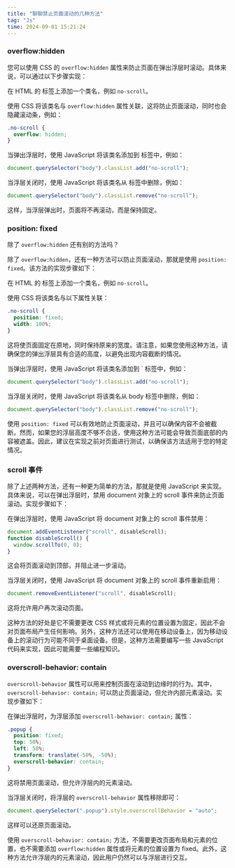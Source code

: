```yaml
---
title: "聊聊禁止页面滚动的几种方法"
tag: "Js"
time: 2024-09-01 15:21:24
---
```


### overflow:hidden

您可以使用 CSS 的 `overflow:hidden` 属性来防止页面在弹出浮层时滚动。具体来说，可以通过以下步骤实现：

在 HTML 的 标签上添加一个类名，例如 `no-scroll`。

使用 CSS 将该类名与 `overflow:hidden` 属性关联，这将防止页面滚动，同时也会隐藏滚动条，例如：

```css
.no-scroll {
  overflow: hidden;
}
```

当弹出浮层时，使用 JavaScript 将该类名添加到 标签中，例如：

```js
document.querySelector("body").classList.add("no-scroll");
```

当浮层关闭时，使用 JavaScript 将该类名从 标签中删除，例如：

```js
document.querySelector("body").classList.remove("no-scroll");
```

这样，当浮层弹出时，页面将不再滚动，而是保持固定。

### position: fixed

除了 `overflow:hidden` 还有别的方法吗？

除了 `overflow:hidden`，还有一种方法可以防止页面滚动，那就是使用 `position: fixed`。该方法的实现步骤如下：

在 HTML 的 标签上添加一个类名，例如 `no-scroll`。

使用 CSS 将该类名与以下属性关联：

```css
.no-scroll {
  position: fixed;
  width: 100%;
}
```

这将使页面固定在原地，同时保持原来的宽度。请注意，如果您使用这种方法，请确保您的弹出浮层具有合适的高度，以避免出现内容截断的情况。

当弹出浮层时，使用 JavaScript 将该类名添加到 \` 标签中，例如：

```js
document.querySelector("body").classList.add("no-scroll");
```

当浮层关闭时，使用 JavaScript 将该类名从 body 标签中删除，例如：

```js
document.querySelector("body").classList.remove("no-scroll");
```

使用 `position: fixed` 可以有效地防止页面滚动，并且可以确保内容不会被截断。然而，如果您的浮层高度不够不合适，使用这种方法可能会导致页面底部的内容被遮盖。因此，建议在实现之前对页面进行测试，以确保该方法适用于您的特定情况。

### scroll 事件

除了上述两种方法，还有一种更为简单的方法，那就是使用 JavaScript 来实现。具体来说，可以在弹出浮层时，禁用 document 对象上的 scroll 事件来防止页面滚动。实现步骤如下：

在弹出浮层时，使用 JavaScript 将 document 对象上的 scroll 事件禁用：

```js
document.addEventListener("scroll", disableScroll);
function disableScroll() {
  window.scrollTo(0, 0);
}
```

这会将页面滚动到顶部，并阻止进一步滚动。

当浮层关闭时，使用 JavaScript 将 document 对象上的 scroll 事件重新启用：

```js
document.removeEventListener("scroll", disableScroll);
```

这将允许用户再次滚动页面。

这种方法的好处是它不需要更改 CSS 样式或将元素的位置设置为固定，因此不会对页面布局产生任何影响。另外，这种方法还可以使用在移动设备上，因为移动设备上的滚动行为可能不同于桌面设备。但是，这种方法需要编写一些 JavaScript 代码来实现，因此可能需要一些编程知识。

### overscroll-behavior: contain

`overscroll-behavior` 属性可以用来控制页面在滚动到边缘时的行为。其中，`overscroll-behavior: contain;` 可以防止页面滚动，但允许内部元素滚动。实现步骤如下：

在弹出浮层时，为浮层添加 `overscroll-behavior: contain;` 属性：

```css
.popup {
  position: fixed;
  top: 50%;
  left: 50%;
  transform: translate(-50%, -50%);
  overscroll-behavior: contain;
}
```

这将禁用页面滚动，但允许浮层内的元素滚动。

当浮层关闭时，将浮层的 `overscroll-behavior` 属性移除即可：

```js
document.querySelector(".popup").style.overscrollBehavior = "auto";
```

这样可以还原页面滚动。

使用 `overscroll-behavior: contain;` 方法，不需要更改页面布局和元素的位置，也不需要添加 `overflow:hidden` 属性或将元素的位置设置为 fixed。此外，这种方法允许浮层内的元素滚动，因此用户仍然可以与浮层进行交互。
